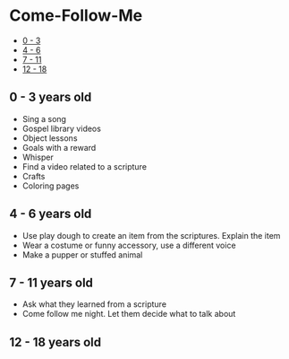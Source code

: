 # Come-Follow-Me

* [0 - 3](#toddler)
* [4 - 6](#preschool)
* [7 - 11](#elementary)
* [12 - 18](#teen)


<h2 id="toddler">0 - 3 years old</h2>

* Sing a song
* Gospel library videos
* Object lessons
* Goals with a reward
* Whisper
* Find a video related to a scripture
* Crafts
* Coloring pages

<h2 id="preschool">4 - 6 years old</h2>

* Use play dough to create an item from the scriptures. Explain the item
* Wear a costume or funny accessory, use a different voice
* Make a pupper or stuffed animal


<h2 id="elementary">7 - 11 years old</h2>

* Ask what they learned from a scripture
* Come follow me night. Let them decide what to talk about


<h2 id="teen">12 - 18 years old</h2>
